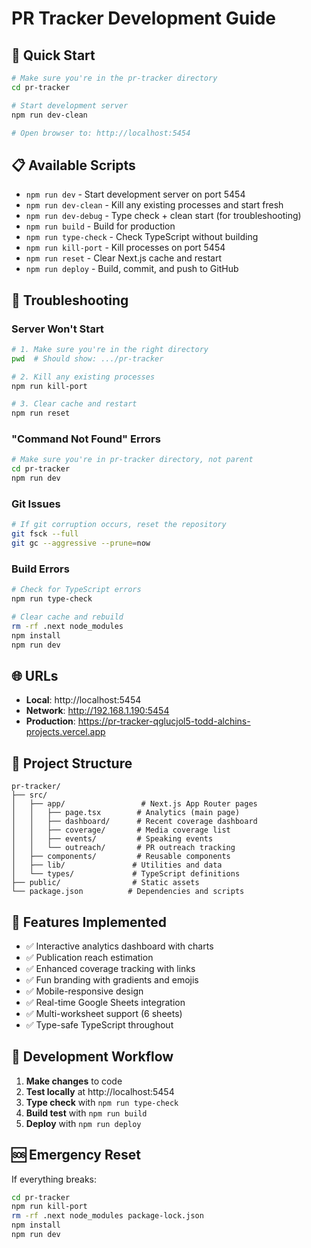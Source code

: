 # PR Tracker Development Guide

## 🚀 Quick Start

```bash
# Make sure you're in the pr-tracker directory
cd pr-tracker

# Start development server
npm run dev-clean

# Open browser to: http://localhost:5454
```

## 📋 Available Scripts

- `npm run dev` - Start development server on port 5454
- `npm run dev-clean` - Kill any existing processes and start fresh
- `npm run dev-debug` - Type check + clean start (for troubleshooting)
- `npm run build` - Build for production
- `npm run type-check` - Check TypeScript without building
- `npm run kill-port` - Kill processes on port 5454
- `npm run reset` - Clear Next.js cache and restart
- `npm run deploy` - Build, commit, and push to GitHub

## 🔧 Troubleshooting

### Server Won't Start
```bash
# 1. Make sure you're in the right directory
pwd  # Should show: .../pr-tracker

# 2. Kill any existing processes
npm run kill-port

# 3. Clear cache and restart
npm run reset
```

### "Command Not Found" Errors
```bash
# Make sure you're in pr-tracker directory, not parent
cd pr-tracker
npm run dev
```

### Git Issues
```bash
# If git corruption occurs, reset the repository
git fsck --full
git gc --aggressive --prune=now
```

### Build Errors
```bash
# Check for TypeScript errors
npm run type-check

# Clear cache and rebuild
rm -rf .next node_modules
npm install
npm run dev
```

## 🌐 URLs

- **Local**: http://localhost:5454
- **Network**: http://192.168.1.190:5454
- **Production**: https://pr-tracker-qglucjol5-todd-alchins-projects.vercel.app

## 📁 Project Structure

```
pr-tracker/
├── src/
│   ├── app/                 # Next.js App Router pages
│   │   ├── page.tsx        # Analytics (main page)
│   │   ├── dashboard/      # Recent coverage dashboard
│   │   ├── coverage/       # Media coverage list
│   │   ├── events/         # Speaking events
│   │   └── outreach/       # PR outreach tracking
│   ├── components/         # Reusable components
│   ├── lib/               # Utilities and data
│   └── types/             # TypeScript definitions
├── public/                # Static assets
└── package.json          # Dependencies and scripts
```

## 🎯 Features Implemented

- ✅ Interactive analytics dashboard with charts
- ✅ Publication reach estimation
- ✅ Enhanced coverage tracking with links
- ✅ Fun branding with gradients and emojis
- ✅ Mobile-responsive design
- ✅ Real-time Google Sheets integration
- ✅ Multi-worksheet support (6 sheets)
- ✅ Type-safe TypeScript throughout

## 🔄 Development Workflow

1. **Make changes** to code
2. **Test locally** at http://localhost:5454
3. **Type check** with `npm run type-check`
4. **Build test** with `npm run build`
5. **Deploy** with `npm run deploy`

## 🆘 Emergency Reset

If everything breaks:
```bash
cd pr-tracker
npm run kill-port
rm -rf .next node_modules package-lock.json
npm install
npm run dev
``` 